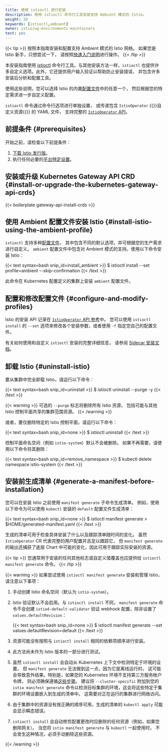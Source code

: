 ```yaml
---
title: 使用 istioctl 进行安装
description: 使用 istioctl 命令行工具安装支持 Ambient 模式的 Istio。
weight: 10
keywords: [istioctl,ambient]
owner: istio/wg-environments-maintainers
test: yes
---
```


{{< tip >}}
按照本指南安装和配置支持 Ambient 模式的 Istio 网格。
如果您是 Istio 新手，只想尝试一下，
请按照[快速入门说明](/zh/docs/ambient/getting-started)进行操作。
{{< /tip >}}

本安装指南使用 [istioctl](/zh/docs/reference/commands/istioctl/)
命令行工具。与其他安装方法一样，`istioctl`
也提供许多自定义选项。此外，它还提供用户输入验证以帮助防止安装错误，
并包含许多安装后分析和配置工具。

使用这些说明，您可以选择 Istio
的内置[配置文件](/zh/docs/setup/additional-setup/config-profiles/)中的任意一个，
然后根据您的特定需求进一步自定义配置。

`istioctl` 命令通过命令行选项进行单独设置，
或传递包含 `IstioOperator` {{<gloss CRD>}}自定义资源{{</gloss>}} 的 YAML 文件，
支持完整的 [`IstioOperator` API](/zh/docs/reference/config/istio.operator.v1alpha1/)。

## 前提条件 {#prerequisites}

开始之前，请检查以下前提条件：

1. [下载 Istio 发行版](/zh/docs/setup/additional-setup/download-istio-release/)。
1. 执行任何必要的[平台特定设置](/zh/docs/ambient/install/platform-prerequisites/)。

## 安装或升级 Kubernetes Gateway API CRD {#install-or-upgrade-the-kubernetes-gateway-api-crds}

{{< boilerplate gateway-api-install-crds >}}

## 使用 Ambient 配置文件安装 Istio {#install-istio-using-the-ambient-profile}

`istioctl` 支持多种[配置文件](/zh/docs/setup/additional-setup/config-profiles/)，
其中包含不同的默认选项，并可根据您的生产需求进行自定义。
`ambient` 配置文件中包含对 Ambient 模式的支持。使用以下命令安装 Istio：

{{< text syntax=bash snip_id=install_ambient >}}
$ istioctl install --set profile=ambient --skip-confirmation
{{< /text >}}

此命令在 Kubernetes 配置定义的集群上安装 `ambient` 配置文件。

## 配置和修改配置文件 {#configure-and-modify-profiles}

Istio 的安装 API 记录在
[`IstioOperator` API 参考](/zh/docs/reference/config/istio.operator.v1alpha1/)中。
您可以使用 `istioctl install` 的 `--set`
选项来修改各个安装参数，或者使用 `-f` 指定您自己的配置文件。

有关如何使用和自定义 `istioctl` 安装的完整详细信息，
请参阅 [Sidecar 安装文档](/zh/docs/setup/install/istioctl/)。

## 卸载 Istio {#uninstall-istio}

要从集群中完全卸载 Istio，请运行以下命令：

{{< text syntax=bash snip_id=uninstall >}}
$ istioctl uninstall --purge -y
{{< /text >}}

{{< warning >}}
可选的 `--purge` 标志将删除所有 Istio 资源，
包括可能与其他 Istio 控制平面共享的集群范围资源。
{{< /warning >}}

或者，要仅删除特定的 Istio 控制平面，请运行以下命令：

{{< text syntax=bash snip_id=none >}}
$ istioctl uninstall <your original installation options>
{{< /text >}}

控制平面命名空间（例如 `istio-system`）默认不会被删除。
如果不再需要，请使用以下命令将其删除：

{{< text syntax=bash snip_id=remove_namespace >}}
$ kubectl delete namespace istio-system
{{< /text >}}

## 安装前生成清单 {#generate-a-manifest-before-installation}

您可以在安装 Istio 之前使用 `manifest generate` 子命令生成清单。
例如，使用以下命令为可以使用 `kubectl` 安装的 `default` 配置文件生成清单：

{{< text syntax=bash snip_id=none >}}
$ istioctl manifest generate > $HOME/generated-manifest.yaml
{{< /text >}}

生成的清单可用于检查具体安装了什么以及跟踪清单随时间的变化。
虽然 `IstioOperator` CR 代表完整的用户配置并且足以跟踪它，
但 `manifest generate` 的输出还捕获了底层 Chart 中可能的变化，因此可用于跟踪实际安装的资源。

{{< tip >}}
您通常用于安装的任何其他标志或自定义值覆盖也应提供给 `istioctl manifest generate` 命令。
{{< /tip >}}

{{< warning >}}
如果尝试使用 `istioctl manifest generate` 安装和管理 Istio，请注意以下事项：

1. 手动创建 Istio 命名空间（默认为 `istio-system`）。

1. Istio 验证默认不会启用。与 `istioctl install` 不同，
   `manifest generate` 命令不会创建 `istiod-default-validator`
   验证 webhook 配置，除非设置了 `values.defaultRevision`：

    {{< text syntax=bash snip_id=none >}}
    $ istioctl manifest generate --set values.defaultRevision=default
    {{< /text >}}

1. 资源可能没有按照与 `istioctl install` 相同的依赖项顺序进行安装。

1. 此方法尚未作为 Istio 版本的一部分进行测试。

1. 虽然 `istioctl install` 会自动从 Kubernetes 上下文中检测特定于环境的设置，
   但 `manifest generate` 无法做到这一点，因为它是离线运行的，
   这可能会导致意外结果。特别是，如果您的 Kubernetes 环境不支持第三方服务帐户令牌，
   则必须确保遵循[这些步骤](/zh/docs/ops/best-practices/security/#configure-third-party-service-account-tokens)。
   建议将 `--cluster-specific` 附加到您的 `istio manifest generate`
   命令以检测目标集群的环境，这会将这些特定于集群的环境设置嵌入到生成的清单中。
   这需要对正在运行的集群进行网络访问。

1. 由于集群中的资源没有按正确的顺序可用，生成的清单的 `kubectl apply` 可能会显示瞬态错误。

1. `istioctl install` 会自动修剪配置更改时应删除的任何资源（例如，如果您删除网关）。
   当您将 `istio manifest generate` 与 `kubectl` 一起使用时，
   不会发生这种情况，必须手动删除这些资源。

{{< /warning >}}
